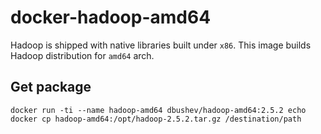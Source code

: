 docker-hadoop-amd64
===================

Hadoop is shipped with native libraries built under `x86`. This image builds Hadoop distribution for `amd64` arch.

## Get package

    docker run -ti --name hadoop-amd64 dbushev/hadoop-amd64:2.5.2 echo
    docker cp hadoop-amd64:/opt/hadoop-2.5.2.tar.gz /destination/path
